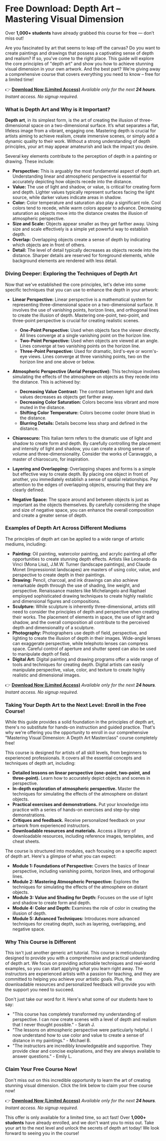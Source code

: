 # Free Download: Depth Art – Mastering Visual Dimension

Over **1,000+ students** have already grabbed this course for free — don’t miss out!

Are you fascinated by art that seems to leap off the canvas? Do you want to create paintings and drawings that possess a captivating sense of depth and realism? If so, you've come to the right place. This guide will explore the core principles of "depth art" and show you how to achieve stunning visual dimension in your own artwork. And the best part? We're giving away a comprehensive course that covers everything you need to know – free for a limited time!

👉 [**Download Now (Limited Access)**](https://udemywork.com/depth-art)
_Available only for the next **24 hours**._
_Instant access. No signup required._

### What is Depth Art and Why is it Important?

**Depth art**, in its simplest form, is the art of creating the illusion of three-dimensional space on a two-dimensional surface. It’s what separates a flat, lifeless image from a vibrant, engaging one. Mastering depth is crucial for artists aiming to achieve realism, create immersive scenes, or simply add a dynamic quality to their work. Without a strong understanding of depth principles, your art may appear amateurish and lack the impact you desire.

Several key elements contribute to the perception of depth in a painting or drawing. These include:

*   **Perspective:** This is arguably the most fundamental aspect of depth art. Understanding linear and atmospheric perspective is essential for accurately depicting how objects recede into the distance.
*   **Value:** The use of light and shadow, or value, is critical for creating form and depth. Lighter values typically represent surfaces facing the light source, while darker values indicate areas in shadow.
*   **Color:** Color temperature and saturation also play a significant role. Cool colors tend to recede, while warm colors appear to advance. Decreasing saturation as objects move into the distance creates the illusion of atmospheric perspective.
*   **Size and Scale:** Objects appear smaller as they get farther away. Using size and scale effectively is a simple yet powerful way to establish depth.
*   **Overlap:** Overlapping objects create a sense of depth by indicating which objects are in front of others.
*   **Detail:** The level of detail typically decreases as objects recede into the distance. Sharper details are reserved for foreground elements, while background elements are rendered with less detail.

### Diving Deeper: Exploring the Techniques of Depth Art

Now that we've established the core principles, let's delve into some specific techniques that you can use to enhance the depth in your artwork:

*   **Linear Perspective:** Linear perspective is a mathematical system for representing three-dimensional space on a two-dimensional surface. It involves the use of vanishing points, horizon lines, and orthogonal lines to create the illusion of depth. Mastering one-point, two-point, and three-point perspective is crucial for creating realistic scenes.

    *   **One-Point Perspective:** Used when objects face the viewer directly. All lines converge at a single vanishing point on the horizon line.
    *   **Two-Point Perspective:** Used when objects are viewed at an angle. Lines converge at two vanishing points on the horizon line.
    *   **Three-Point Perspective:** Used for dramatic, bird's-eye or worm's-eye views. Lines converge at three vanishing points, two on the horizon line and one above or below.

*   **Atmospheric Perspective (Aerial Perspective):** This technique involves simulating the effects of the atmosphere on objects as they recede into the distance. This is achieved by:

    *   **Decreasing Value Contrast:** The contrast between light and dark values decreases as objects get farther away.
    *   **Decreasing Color Saturation:** Colors become less vibrant and more muted in the distance.
    *   **Shifting Color Temperature:** Colors become cooler (more blue) in the distance.
    *   **Blurring Details:** Details become less sharp and defined in the distance.

*   **Chiaroscuro:** This Italian term refers to the dramatic use of light and shadow to create form and depth. By carefully controlling the placement and intensity of light and shadow, you can create a strong sense of volume and three-dimensionality. Consider the works of Caravaggio, a master of chiaroscuro, for inspiration.

*   **Layering and Overlapping:** Overlapping shapes and forms is a simple but effective way to create depth. By placing one object in front of another, you immediately establish a sense of spatial relationships. Pay attention to the edges of overlapping objects, ensuring that they are clearly defined.

*   **Negative Space:** The space around and between objects is just as important as the objects themselves. By carefully considering the shape and size of negative space, you can enhance the overall composition and create a greater sense of depth.

### Examples of Depth Art Across Different Mediums

The principles of depth art can be applied to a wide range of artistic mediums, including:

*   **Painting:** Oil painting, watercolor painting, and acrylic painting all offer opportunities to create stunning depth effects. Artists like Leonardo da Vinci (Mona Lisa), J.M.W. Turner (landscape paintings), and Claude Monet (Impressionist landscapes) are masters of using color, value, and perspective to create depth in their paintings.
*   **Drawing:** Pencil, charcoal, and ink drawings can also achieve remarkable depth through the use of shading, line weight, and perspective. Renaissance masters like Michelangelo and Raphael employed sophisticated drawing techniques to create highly realistic and dimensional figures and compositions.
*   **Sculpture:** While sculpture is inherently three-dimensional, artists still need to consider the principles of depth and perspective when creating their works. The placement of elements in space, the use of light and shadow, and the overall composition all contribute to the perceived depth and dimensionality of a sculpture.
*   **Photography:** Photographers use depth of field, perspective, and lighting to create the illusion of depth in their images. Wide-angle lenses can exaggerate perspective, while telephoto lenses can compress space. Careful control of aperture and shutter speed can also be used to manipulate depth of field.
*   **Digital Art:** Digital painting and drawing programs offer a wide range of tools and techniques for creating depth. Digital artists can easily manipulate perspective, value, color, and texture to create highly realistic and dimensional images.

👉 [**Download Now (Limited Access)**](https://udemywork.com/depth-art)
_Available only for the next **24 hours**._
_Instant access. No signup required._

### Taking Your Depth Art to the Next Level: Enroll in the Free Course!

While this guide provides a solid foundation in the principles of depth art, there's no substitute for hands-on instruction and guided practice. That's why we're offering you the opportunity to enroll in our comprehensive "Mastering Visual Dimension: A Depth Art Masterclass" course completely free!

This course is designed for artists of all skill levels, from beginners to experienced professionals. It covers all the essential concepts and techniques of depth art, including:

*   **Detailed lessons on linear perspective (one-point, two-point, and three-point).** Learn how to accurately depict objects and scenes in perspective.
*   **In-depth exploration of atmospheric perspective.** Master the techniques for simulating the effects of the atmosphere on distant objects.
*   **Practical exercises and demonstrations.** Put your knowledge into practice with a series of hands-on exercises and step-by-step demonstrations.
*   **Critiques and feedback.** Receive personalized feedback on your artwork from experienced instructors.
*   **Downloadable resources and materials.** Access a library of downloadable resources, including reference images, templates, and cheat sheets.

The course is structured into modules, each focusing on a specific aspect of depth art. Here's a glimpse of what you can expect:

*   **Module 1: Foundations of Perspective:** Covers the basics of linear perspective, including vanishing points, horizon lines, and orthogonal lines.
*   **Module 2: Mastering Atmospheric Perspective:** Explores the techniques for simulating the effects of the atmosphere on distant objects.
*   **Module 3: Value and Shading for Depth:** Focuses on the use of light and shadow to create form and depth.
*   **Module 4: Color and Depth:** Examines the role of color in creating the illusion of depth.
*   **Module 5: Advanced Techniques:** Introduces more advanced techniques for creating depth, such as layering, overlapping, and negative space.

### Why This Course is Different

This isn't just another generic art tutorial. This course is meticulously designed to provide you with a comprehensive and practical understanding of depth art. We focus on providing actionable techniques and real-world examples, so you can start applying what you learn right away. The instructors are experienced artists with a passion for teaching, and they are committed to helping you achieve your artistic goals. Plus, the downloadable resources and personalized feedback will provide you with the support you need to succeed.

Don't just take our word for it. Here's what some of our students have to say:

*   "This course has completely transformed my understanding of perspective. I can now create scenes with a level of depth and realism that I never thought possible." - Sarah J.
*   "The lessons on atmospheric perspective were particularly helpful. I now understand how to use color and value to create a sense of distance in my paintings." - Michael B.
*   "The instructors are incredibly knowledgeable and supportive. They provide clear and concise explanations, and they are always available to answer questions." - Emily L.

### Claim Your Free Course Now!

Don't miss out on this incredible opportunity to learn the art of creating stunning visual dimension. Click the link below to claim your free course now!

👉 [**Download Now (Limited Access)**](https://udemywork.com/depth-art)
_Available only for the next **24 hours**._
_Instant access. No signup required._

This offer is only available for a limited time, so act fast! Over **1,000+ students** have already enrolled, and we don't want you to miss out. Take your art to the next level and unlock the secrets of depth art today! We look forward to seeing you in the course!
